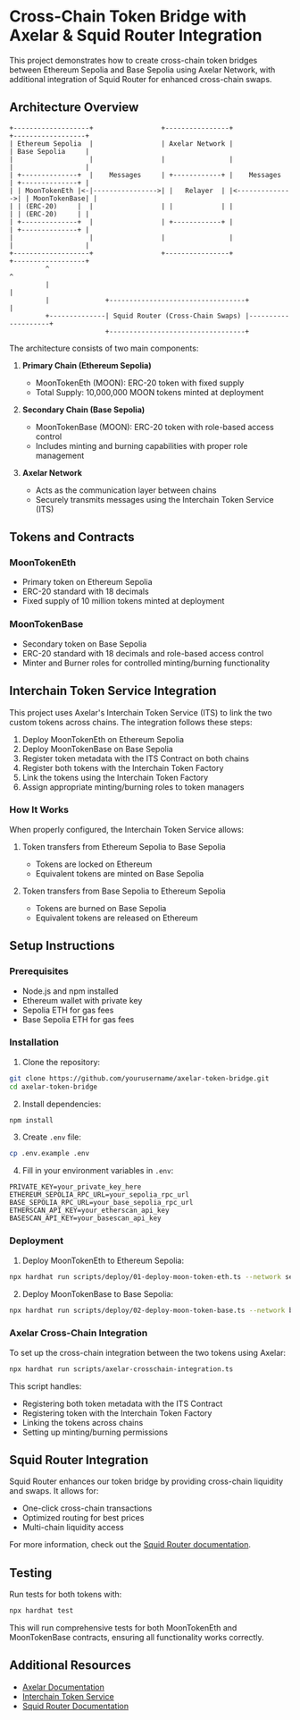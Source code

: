 # Cross-Chain Token Bridge with Axelar & Squid Router Integration

This project demonstrates how to create cross-chain token bridges between Ethereum Sepolia and Base Sepolia using Axelar Network, with additional integration of Squid Router for enhanced cross-chain swaps.

## Architecture Overview

```
+-------------------+                 +----------------+                +------------------+
| Ethereum Sepolia  |                 | Axelar Network |                | Base Sepolia     |
|                   |                 |                |                |                  |
| +--------------+  |    Messages     | +------------+ |    Messages    | +--------------+ |
| | MoonTokenEth |<-|---------------->| |   Relayer  | |<-------------->| | MoonTokenBase| |
| | (ERC-20)     |  |                 | |            | |                | | (ERC-20)     | |
| +--------------+  |                 | +------------+ |                | +--------------+ |
|                   |                 |                |                |                  |
+-------------------+                 +----------------+                +------------------+
         ^                                                                      ^
         |                                                                      |
         |              +----------------------------------+                    |
         +--------------| Squid Router (Cross-Chain Swaps) |--------------------+
                        +----------------------------------+
```

The architecture consists of two main components:

1. **Primary Chain (Ethereum Sepolia)**
   - MoonTokenEth (MOON): ERC-20 token with fixed supply
   - Total Supply: 10,000,000 MOON tokens minted at deployment

2. **Secondary Chain (Base Sepolia)**
   - MoonTokenBase (MOON): ERC-20 token with role-based access control
   - Includes minting and burning capabilities with proper role management

3. **Axelar Network**
   - Acts as the communication layer between chains
   - Securely transmits messages using the Interchain Token Service (ITS)

## Tokens and Contracts

### MoonTokenEth
- Primary token on Ethereum Sepolia
- ERC-20 standard with 18 decimals
- Fixed supply of 10 million tokens minted at deployment

### MoonTokenBase
- Secondary token on Base Sepolia
- ERC-20 standard with 18 decimals and role-based access control
- Minter and Burner roles for controlled minting/burning functionality

## Interchain Token Service Integration

This project uses Axelar's Interchain Token Service (ITS) to link the two custom tokens across chains. The integration follows these steps:

1. Deploy MoonTokenEth on Ethereum Sepolia 
2. Deploy MoonTokenBase on Base Sepolia 
3. Register token metadata with the ITS Contract on both chains
4. Register both tokens with the Interchain Token Factory
5. Link the tokens using the Interchain Token Factory
6. Assign appropriate minting/burning roles to token managers

### How It Works

When properly configured, the Interchain Token Service allows:

1. Token transfers from Ethereum Sepolia to Base Sepolia
   - Tokens are locked on Ethereum
   - Equivalent tokens are minted on Base Sepolia

2. Token transfers from Base Sepolia to Ethereum Sepolia
   - Tokens are burned on Base Sepolia
   - Equivalent tokens are released on Ethereum

## Setup Instructions

### Prerequisites

- Node.js and npm installed
- Ethereum wallet with private key
- Sepolia ETH for gas fees
- Base Sepolia ETH for gas fees

### Installation

1. Clone the repository:
```bash
git clone https://github.com/yourusername/axelar-token-bridge.git
cd axelar-token-bridge
```

2. Install dependencies:
```bash
npm install
```

3. Create `.env` file:
```bash
cp .env.example .env
```

4. Fill in your environment variables in `.env`:
```
PRIVATE_KEY=your_private_key_here
ETHEREUM_SEPOLIA_RPC_URL=your_sepolia_rpc_url
BASE_SEPOLIA_RPC_URL=your_base_sepolia_rpc_url
ETHERSCAN_API_KEY=your_etherscan_api_key
BASESCAN_API_KEY=your_basescan_api_key
```

### Deployment

1. Deploy MoonTokenEth to Ethereum Sepolia:
```bash
npx hardhat run scripts/deploy/01-deploy-moon-token-eth.ts --network sepolia
```

2. Deploy MoonTokenBase to Base Sepolia:
```bash
npx hardhat run scripts/deploy/02-deploy-moon-token-base.ts --network baseSepolia
```

### Axelar Cross-Chain Integration

To set up the cross-chain integration between the two tokens using Axelar:

```bash
npx hardhat run scripts/axelar-crosschain-integration.ts
```

This script handles:
- Registering both token metadata with the ITS Contract
- Registering token with the Interchain Token Factory
- Linking the tokens across chains
- Setting up minting/burning permissions

## Squid Router Integration

Squid Router enhances our token bridge by providing cross-chain liquidity and swaps. It allows for:
- One-click cross-chain transactions
- Optimized routing for best prices
- Multi-chain liquidity access

For more information, check out the [Squid Router documentation](https://docs.squidrouter.com/).

## Testing

Run tests for both tokens with:

```bash
npx hardhat test
```

This will run comprehensive tests for both MoonTokenEth and MoonTokenBase contracts, ensuring all functionality works correctly.

## Additional Resources

- [Axelar Documentation](https://docs.axelar.dev/)
- [Interchain Token Service](https://docs.axelar.dev/dev/send-tokens/interchain-tokens/intro)
- [Squid Router Documentation](https://docs.squidrouter.com/)
